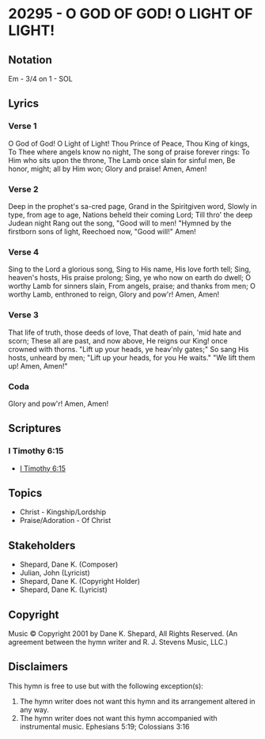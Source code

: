 # 20295 - O GOD OF GOD! O LIGHT OF LIGHT!

## Notation

Em - 3/4 on 1 - SOL

## Lyrics

### Verse 1

O God of God! O Light of Light! Thou Prince of Peace, Thou King of kings, To Thee where angels know no night, The song of praise forever rings: To Him who sits upon the throne, The Lamb once slain for sinful men, Be honor, might; all by Him won; Glory and praise! Amen, Amen! 

### Verse 2

Deep in the prophet's sa-cred page, Grand in the Spiritgiven word, Slowly in type, from age to age, Nations beheld their coming Lord; Till thro' the deep Judean night Rang out the song, "Good will to men! "Hymned by the firstborn sons of light, Reechoed now, "Good will!" Amen!

### Verse 4

Sing to the Lord a glorious song, Sing to His name, His love forth tell; Sing, heaven's hosts, His praise prolong; Sing, ye who now on earth do dwell; O worthy Lamb for sinners slain, From angels, praise; and thanks from men; O worthy Lamb, enthroned to reign, Glory and pow'r! Amen, Amen!

### Verse 3

That life of truth, those deeds of love, That death of pain, 'mid hate and scorn; These all are past, and now above, He reigns our King! once crowned with thorns. "Lift up your heads, ye heav'nly gates;" So sang His hosts, unheard by men; "Lift up your heads, for you He waits." "We lift them up! Amen, Amen!"

### Coda

Glory and pow'r! Amen, Amen!


## Scriptures

### I Timothy 6:15

- [I Timothy 6:15](https://www.biblegateway.com/passage/?search=I%20Timothy%206%3A15)


## Topics

- Christ - Kingship/Lordship
- Praise/Adoration - Of Christ

## Stakeholders

- Shepard, Dane K. (Composer)
- Julian, John (Lyricist)
- Shepard, Dane K. (Copyright Holder)
- Shepard, Dane K. (Lyricist)

## Copyright

Music © Copyright 2001 by Dane K. Shepard, All Rights Reserved.
(An agreement between the hymn writer and R. J. Stevens Music, LLC.)

## Disclaimers

This hymn is free to use but with the following exception(s):
1. The hymn writer does not want this hymn and its arrangement altered in any way.
2. The hymn writer does not want this hymn accompanied with instrumental music.
Ephesians 5:19; Colossians 3:16


